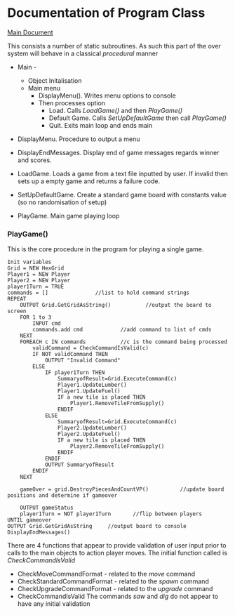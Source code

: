# Documentation of Program Class

[Main Document](./programAnalysis.md)

This consists a number of static subroutines.  As such this part of the over system will behave in a classical *procedural* manner

- Main -
    - Object Initalisation
    - Main menu
        - DisplayMenu().  Writes menu options to console
        - Then processes option 
            - Load.  Calls *LoadGame()* and then *PlayGame()*
            - Default Game.  Calls *SetUpDefaultGame*  then call *PlayGame()*
            - Quit.  Exits main loop and ends main

- DisplayMenu.  Procedure to output a menu 
- DisplayEndMessages.  Display end of game messages regards winner and scores.
- LoadGame.  Loads a game from a text file inputted by user.  If invalid then sets up a empty game and returns a failure code.
- SetUpDefaultGame.  Create a standard game board with constants value (so no randomisation of setup)

- PlayGame. Main game playing loop

### PlayGame()
This is the core procedure in the program for playing a single game.  

```
Init variables
Grid = NEW HexGrid 
Player1 = NEW Player
Player2 = NEW Player
player1Turn = TRUE
commands = []               //list to hold command strings
REPEAT
    OUTPUT Grid.GetGridAsString()           //output the board to screen
    FOR 1 to 3
        INPUT cmd
        commands.add cmd            //add command to list of cmds
    NEXT
    FOREACH c IN commands           //c is the command being processed
        validCommand = CheckCommandIsValid(c)
        IF NOT validCommand THEN
            OUTPUT "Invalid Command"
        ELSE
            IF player1Turn THEN
                SummaryofResult=Grid.ExecuteCommand(c)     
                Player1.UpdateLumber()       
                Player1.UpdateFuel()
                IF a new tile is placed THEN
                    Player1.RemoveTileFromSupply()
                ENDIF
            ELSE
                SummaryofResult=Grid.ExecuteCommand(c)     
                Player2.UpdateLumber()       
                Player2.UpdateFuel()
                IF a new tile is placed THEN
                    Player2.RemoveTileFromSupply()
                ENDIF
            ENDIF
            OUTPUT SummaryofResult
        ENDIF
    NEXT

    gameOver = grid.DestroyPiecesAndCountVP()          //update board positions and determine if gameover

    OUTPUT gameStatus
    player1Turn = NOT player1Turn       //flip between players
UNTIL gameover
OUTPUT Grid.GetGridAsString     //output board to console
DisplayEndMessages()
```

There are 4 functions that appear to provide validation of user input prior to calls to the main objects to action player moves.  The initial function called is *CheckCommandIsValid*
- CheckMoveCommandFormat        - related to the *move* command
- CheckStandardCommandFormat    - related to the *spawn* command
- CheckUpgradeCommandFormat     - related to the *upgrade* command
- CheckCommandIsValid
The commands *saw* and *dig* do not appear to have any initial validation

